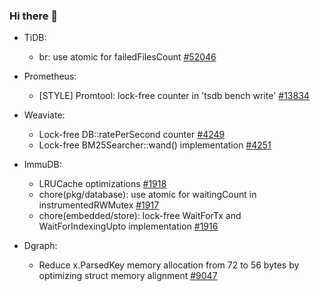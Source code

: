 ### Hi there 👋

- TiDB:
   - br: use atomic for failedFilesCount [#52046](https://github.com/pingcap/tidb/pull/52046)

- Prometheus:
   - [STYLE] Promtool: lock-free counter in 'tsdb bench write' [#13834](https://github.com/prometheus/prometheus/pull/13834)

- Weaviate:
   - Lock-free DB::ratePerSecond counter [#4249](https://github.com/weaviate/weaviate/pull/4249)
   - Lock-free BM25Searcher::wand() implementation [#4251](https://github.com/weaviate/weaviate/pull/4251)

- ImmuDB:
   - LRUCache optimizations [#1918](https://github.com/codenotary/immudb/pull/1918)
   - chore(pkg/database): use atomic for waitingCount in instrumentedRWMutex [#1917](https://github.com/codenotary/immudb/pull/1917)
   - chore(embedded/store): lock-free WaitForTx and WaitForIndexingUpto implementation [#1916](https://github.com/codenotary/immudb/pull/1916)

- Dgraph:
   - Reduce x.ParsedKey memory allocation from 72 to 56 bytes by optimizing struct memory alignment [#9047](https://github.com/dgraph-io/dgraph/pull/9047)
